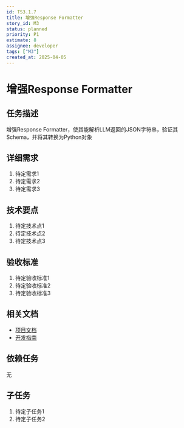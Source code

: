 ```yaml
---
id: TS3.1.7
title: 增强Response Formatter
story_id: M3
status: planned
priority: P1
estimate: 8
assignee: developer
tags: ["M3"]
created_at: 2025-04-05
---
```


# 增强Response Formatter

## 任务描述

增强Response Formatter，使其能解析LLM返回的JSON字符串，验证其Schema，并将其转换为Python对象

## 详细需求

1. 待定需求1
2. 待定需求2
3. 待定需求3

## 技术要点

1. 待定技术点1
2. 待定技术点2
3. 待定技术点3

## 验收标准

1. 待定验收标准1
2. 待定验收标准2
3. 待定验收标准3

## 相关文档

- [项目文档](../../../docs/README.md)
- [开发指南](../../../docs/development.md)

## 依赖任务

无

## 子任务

1. 待定子任务1
2. 待定子任务2
